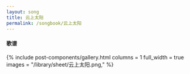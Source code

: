 ```yaml
---
layout: song
title: 云上太阳
permalink: /songbook/云上太阳
---
```


#### 歌谱

{% include post-components/gallery.html
    columns = 1
    full_width = true
    images = "/library/sheet/云上太阳.png,"
%}
